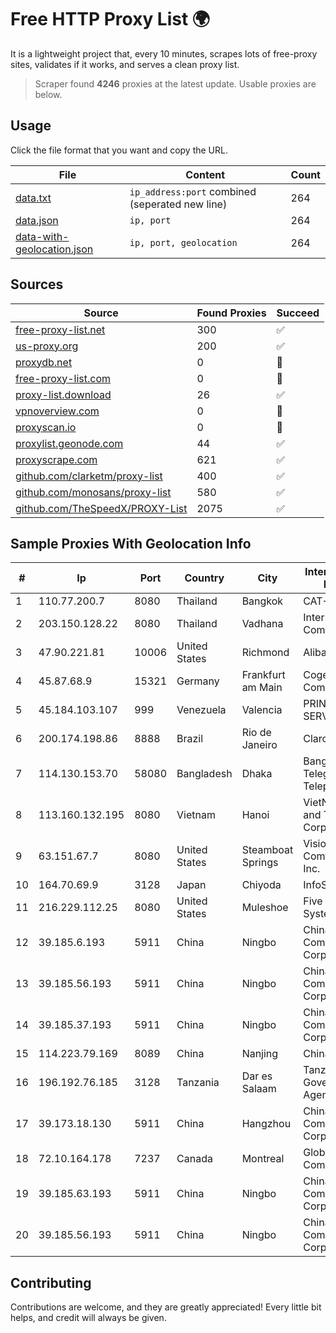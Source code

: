 
# Free HTTP Proxy List 🌍

It is a lightweight project that, every 10 minutes, scrapes lots of free-proxy sites, validates if it works, and serves a clean proxy list.


> Scraper found **4246** proxies at the latest update. Usable proxies are below.

## Usage

Click the file format that you want and copy the URL.


|File|Content|Count|
|----|-------|-----|
|[data.txt](https://raw.githubusercontent.com/themiralay/Proxy-List-World/master/data.txt)|`ip_address:port` combined (seperated new line)|264|
|[data.json](https://raw.githubusercontent.com/themiralay/Proxy-List-World/master/data.json)|`ip, port`|264|
|[data-with-geolocation.json](https://raw.githubusercontent.com/themiralay/Proxy-List-World/master/data-with-geolocation.json)|`ip, port, geolocation`|264|

## Sources

|Source|Found Proxies|Succeed|
|------|-------------|-------|
|[free-proxy-list.net](https://free-proxy-list.net)|300|✅|
|[us-proxy.org](https://www.us-proxy.org)|200|✅|
|[proxydb.net](http://proxydb.net)|0|🚫|
|[free-proxy-list.com](https://free-proxy-list.com/?page=&port=&type%5B%5D=http&type%5B%5D=https&up_time=0&search=Search)|0|🚫|
|[proxy-list.download](https://www.proxy-list.download/HTTP)|26|✅|
|[vpnoverview.com](https://vpnoverview.com/privacy/anonymous-browsing/free-proxy-servers)|0|🚫|
|[proxyscan.io](https://www.proxyscan.io)|0|🚫|
|[proxylist.geonode.com](https://proxylist.geonode.com/api/proxy-list?limit=300&page=1&sort_by=lastChecked&sort_type=desc&protocols=http,https)|44|✅|
|[proxyscrape.com](https://api.proxyscrape.com/v2/?request=displayproxies&protocol=http&timeout=10000&country=all&ssl=all&anonymity=all)|621|✅|
|[github.com/clarketm/proxy-list](https://raw.githubusercontent.com/clarketm/proxy-list/master/proxy-list-raw.txt)|400|✅|
|[github.com/monosans/proxy-list](https://raw.githubusercontent.com/monosans/proxy-list/main/proxies/http.txt)|580|✅|
|[github.com/TheSpeedX/PROXY-List](https://raw.githubusercontent.com/TheSpeedX/PROXY-List/master/http.txt)|2075|✅|


## Sample Proxies With Geolocation Info

|#|Ip|Port|Country|City|Internet Service Provider|
|-|--|----|-------|----|-------------------------|
|1|110.77.200.7|8080|Thailand|Bangkok|CAT-BB|
|2|203.150.128.22|8080|Thailand|Vadhana|Internet Thailand Company Ltd|
|3|47.90.221.81|10006|United States|Richmond|Alibaba.com LLC|
|4|45.87.68.9|15321|Germany|Frankfurt am Main|Cogent Communications|
|5|45.184.103.107|999|Venezuela|Valencia|PRINTER-NET-SERVICE, C.A.|
|6|200.174.198.86|8888|Brazil|Rio de Janeiro|Claro S.A|
|7|114.130.153.70|58080|Bangladesh|Dhaka|Bangladesh Telegraph & Telephone Board|
|8|113.160.132.195|8080|Vietnam|Hanoi|VietNam Post and Telecom Corporation|
|9|63.151.67.7|8080|United States|Steamboat Springs|Visionary Communications, Inc.|
|10|164.70.69.9|3128|Japan|Chiyoda|InfoSphere|
|11|216.229.112.25|8080|United States|Muleshoe|Five Area Systems, LLC|
|12|39.185.6.193|5911|China|Ningbo|China Mobile Communications Corporation|
|13|39.185.56.193|5911|China|Ningbo|China Mobile Communications Corporation|
|14|39.185.37.193|5911|China|Ningbo|China Mobile Communications Corporation|
|15|114.223.79.169|8089|China|Nanjing|Chinanet|
|16|196.192.76.185|3128|Tanzania|Dar es Salaam|Tanzania e-Government Agency|
|17|39.173.18.130|5911|China|Hangzhou|China Mobile Communications Corporation|
|18|72.10.164.178|7237|Canada|Montreal|GloboTech Communications|
|19|39.185.63.193|5911|China|Ningbo|China Mobile Communications Corporation|
|20|39.185.56.193|5911|China|Ningbo|China Mobile Communications Corporation|



## Contributing

Contributions are welcome, and they are greatly appreciated! Every
little bit helps, and credit will always be given.

